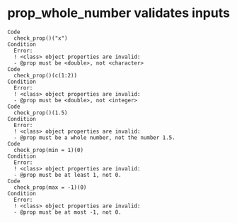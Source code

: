 # prop_whole_number validates inputs

    Code
      check_prop()("x")
    Condition
      Error:
      ! <class> object properties are invalid:
      - @prop must be <double>, not <character>
    Code
      check_prop()(c(1:2))
    Condition
      Error:
      ! <class> object properties are invalid:
      - @prop must be <double>, not <integer>
    Code
      check_prop()(1.5)
    Condition
      Error:
      ! <class> object properties are invalid:
      - @prop must be a whole number, not the number 1.5.
    Code
      check_prop(min = 1)(0)
    Condition
      Error:
      ! <class> object properties are invalid:
      - @prop must be at least 1, not 0.
    Code
      check_prop(max = -1)(0)
    Condition
      Error:
      ! <class> object properties are invalid:
      - @prop must be at most -1, not 0.

